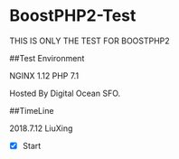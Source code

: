 # BoostPHP2-Test
THIS IS ONLY THE TEST FOR BOOSTPHP2


##Test Environment

NGINX 1.12
PHP 7.1

Hosted By Digital Ocean SFO.


##TimeLine

2018.7.12 LiuXing
- [x] Start 


